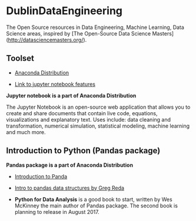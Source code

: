 # DublinDataEngineering

The Open Source resources in Data Engineering, Machine Learning, Data Science areas, inspired by [The Open-Source Data Science Masters] (http://datasciencemasters.org/).


## Toolset

* [Anaconda Distribution](https://git-scm.com/)

* [Link to jupyter notebook features](http://arogozhnikov.github.io/2016/09/10/jupyter-features.html)

**Jupyter notebook is a part of Anaconda Distribution**

The Jupyter Notebook is an open-source web application that allows you to create and share documents that contain live code, equations, visualizations and explanatory text. Uses include: data cleaning and transformation, numerical simulation, statistical modeling, machine learning and much more.


## Introduction to Python (Pandas package)

**Pandas package is a part of Anaconda Distribution**

* [Introduction to Panda](http://pandas.pydata.org/pandas-docs/stable/10min.html)

* [Intro to pandas data structures by Greg Reda](http://pandas.pydata.org/pandas-docs/stable/10min.html)

* **Python for Data Analysis** is a good book to start, written by Wes McKinney the main author of Pandas package. The second book is planning to release in August 2017.


